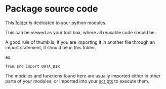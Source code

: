 # Package source code

This [folder](.) is dedicated to your python modules.

This can be viewed as your tool box, where all reusable code should be.

A good rule of thumb is, if you are importing it in another file through an import
statement, it should be in this folder.

ex.

`from src import DATA_DIR`

The modules and functions found here are usually imported either in other parts of your
modules, or imported into your [scripts](../scripts/) to execute them.
